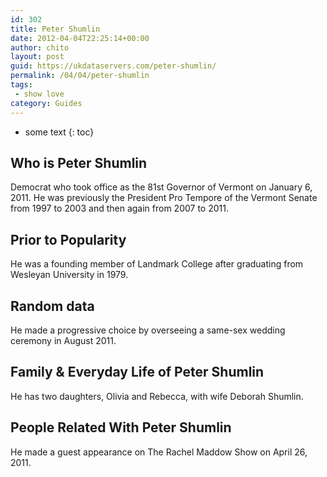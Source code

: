 ```yaml
---
id: 302
title: Peter Shumlin
date: 2012-04-04T22:25:14+00:00
author: chito
layout: post
guid: https://ukdataservers.com/peter-shumlin/
permalink: /04/04/peter-shumlin
tags:
 - show love
category: Guides
---
```


* some text
{: toc}


## Who is  Peter Shumlin
                  
                  
                  
Democrat who took office as the 81st Governor of Vermont on January 6, 2011. He was previously the President Pro Tempore of the Vermont Senate from 1997 to 2003 and then again from 2007 to 2011.
                  
                
                
                
## Prior to Popularity 
                  
                  
                  
He was a founding member of Landmark College after graduating from Wesleyan University in 1979.
                  
                
                
                
## Random data 
                  
                  
                  
He made a progressive choice by overseeing a same-sex wedding ceremony in August 2011.
                  
                
                
                
## Family & Everyday Life of Peter Shumlin
                  
                  
                  
He has two daughters, Olivia and Rebecca, with wife Deborah Shumlin.
                  
                
                
                
## People Related With  Peter Shumlin
                  
                  
                  
He made a guest appearance on The Rachel Maddow Show on April 26, 2011.
                  
                
              
            
          
          
          
    
    
  
